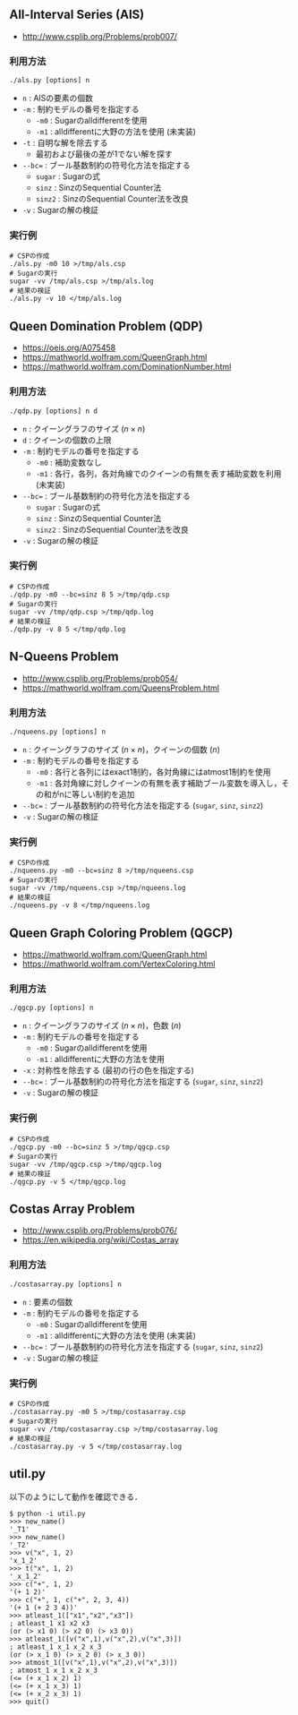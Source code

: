 ## All-Interval Series (AIS)

- <http://www.csplib.org/Problems/prob007/>

### 利用方法

```
./als.py [options] n
```

- `n` : AISの要素の個数
- `-m` : 制約モデルの番号を指定する
    - `-m0` : Sugarのalldifferentを使用
    - `-m1` : alldifferentに大野の方法を使用 (未実装)
- `-t` : 自明な解を除去する
    - 最初および最後の差が1でない解を探す
- `--bc=` : ブール基数制約の符号化方法を指定する
    - `sugar` : Sugarの式
    - `sinz` : SinzのSequential Counter法
    - `sinz2` : SinzのSequential Counter法を改良
- `-v` : Sugarの解の検証

### 実行例

```
# CSPの作成
./als.py -m0 10 >/tmp/als.csp
# Sugarの実行
sugar -vv /tmp/als.csp >/tmp/als.log
# 結果の検証
./als.py -v 10 </tmp/als.log
```

## Queen Domination Problem (QDP)

- <https://oeis.org/A075458>
- <https://mathworld.wolfram.com/QueenGraph.html>
- <https://mathworld.wolfram.com/DominationNumber.html>

### 利用方法

```
./qdp.py [options] n d
```

- `n` : クイーングラフのサイズ ($n\times n$)
- `d` : クイーンの個数の上限
- `-m` : 制約モデルの番号を指定する
    - `-m0` : 補助変数なし
    - `-m1` : 各行，各列，各対角線でのクイーンの有無を表す補助変数を利用 (未実装)
- `--bc=` : ブール基数制約の符号化方法を指定する
    - `sugar` : Sugarの式
    - `sinz` : SinzのSequential Counter法
    - `sinz2` : SinzのSequential Counter法を改良
- `-v` : Sugarの解の検証

### 実行例

```
# CSPの作成
./qdp.py -m0 --bc=sinz 8 5 >/tmp/qdp.csp
# Sugarの実行
sugar -vv /tmp/qdp.csp >/tmp/qdp.log
# 結果の検証
./qdp.py -v 8 5 </tmp/qdp.log
```

## N-Queens Problem

- <http://www.csplib.org/Problems/prob054/>
- <https://mathworld.wolfram.com/QueensProblem.html>


### 利用方法

```
./nqueens.py [options] n
```

- `n` : クイーングラフのサイズ ($n\times n$)，クイーンの個数 ($n$)
- `-m` : 制約モデルの番号を指定する
    - `-m0` : 各行と各列にはexact1制約，各対角線にはatmost1制約を使用
    - `-m1` : 各対角線に対しクイーンの有無を表す補助ブール変数を導入し，その和がnに等しい制約を追加
- `--bc=` : ブール基数制約の符号化方法を指定する (`sugar`, `sinz`, `sinz2`)
- `-v` : Sugarの解の検証

### 実行例

```
# CSPの作成
./nqueens.py -m0 --bc=sinz 8 >/tmp/nqueens.csp
# Sugarの実行
sugar -vv /tmp/nqueens.csp >/tmp/nqueens.log
# 結果の検証
./nqueens.py -v 8 </tmp/nqueens.log
```

## Queen Graph Coloring Problem (QGCP)

- <https://mathworld.wolfram.com/QueenGraph.html>
- <https://mathworld.wolfram.com/VertexColoring.html>

### 利用方法

```
./qgcp.py [options] n
```

- `n` : クイーングラフのサイズ ($n\times n$)，色数 ($n$)
- `-m` : 制約モデルの番号を指定する
    - `-m0` : Sugarのalldifferentを使用
    - `-m1` : alldifferentに大野の方法を使用
- `-x` : 対称性を除去する (最初の行の色を指定する)
- `--bc=` : ブール基数制約の符号化方法を指定する (`sugar`, `sinz`, `sinz2`)
- `-v` : Sugarの解の検証

### 実行例

```
# CSPの作成
./qgcp.py -m0 --bc=sinz 5 >/tmp/qgcp.csp
# Sugarの実行
sugar -vv /tmp/qgcp.csp >/tmp/qgcp.log
# 結果の検証
./qgcp.py -v 5 </tmp/qgcp.log
```

## Costas Array Problem

- <http://www.csplib.org/Problems/prob076/>
- <https://en.wikipedia.org/wiki/Costas_array>

### 利用方法

```
./costasarray.py [options] n
```

- `n` : 要素の個数
- `-m` : 制約モデルの番号を指定する
    - `-m0` : Sugarのalldifferentを使用
    - `-m1` : alldifferentに大野の方法を使用 (未実装)
- `--bc=` : ブール基数制約の符号化方法を指定する (`sugar`, `sinz`, `sinz2`)
- `-v` : Sugarの解の検証

### 実行例

```
# CSPの作成
./costasarray.py -m0 5 >/tmp/costasarray.csp
# Sugarの実行
sugar -vv /tmp/costasarray.csp >/tmp/costasarray.log
# 結果の検証
./costasarray.py -v 5 </tmp/costasarray.log
```

## util.py

以下のようにして動作を確認できる．

```
$ python -i util.py 
>>> new_name()
'_T1'
>>> new_name()
'_T2'
>>> v("x", 1, 2)
'x_1_2'
>>> t("x", 1, 2)
'_x_1_2'
>>> c("+", 1, 2)
'(+ 1 2)'
>>> c("+", 1, c("+", 2, 3, 4))
'(+ 1 (+ 2 3 4))'
>>> atleast_1(["x1","x2","x3"])
; atleast_1 x1 x2 x3
(or (> x1 0) (> x2 0) (> x3 0))
>>> atleast_1([v("x",1),v("x",2),v("x",3)])
; atleast_1 x_1 x_2 x_3
(or (> x_1 0) (> x_2 0) (> x_3 0))
>>> atmost_1([v("x",1),v("x",2),v("x",3)])
; atmost_1 x_1 x_2 x_3
(<= (+ x_1 x_2) 1)
(<= (+ x_1 x_3) 1)
(<= (+ x_2 x_3) 1)
>>> quit()
```
